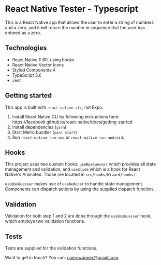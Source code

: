 # React Native Tester - Typescript

This is a React Native app that allows the user to enter a string of numbers and a zero, and it will return the number in sequence that the user has entered as a zero.

## Technologies

- React Native 0.60, using hooks
- React Native Vector Icons
- Styled Components 4
- TypeScript 3.6
- Jest

## Getting started

This app is built with `react-native-cli`, not Expo.

1. Install React Native CLI by following instructions here: https://facebook.github.io/react-native/docs/getting-started
2. Install dependencies (`yarn`)
3. Start Metro bundler (`yarn start`)
4. Run `react-native run-ios` or `react-native run-android`.

## Hooks

This project uses two custom hooks: `useBoxGuesser` which provides all state management and validation, and `useSlide` which is a hook for React Native's Animated. Those are located in `src/hooks/Wizard/hooks/`.

`useBoxGuesser` makes use of `useReducer` to handle state management. Components can dispatch actions by using the supplied dispatch function.

## Validation

Validation for both step 1 and 2 are done through the `useBoxGuesser` hook, which employs two validation functions.

## Tests

Tests are supplied for the validation functions.

Want to get in touch? You can: coen.warmer@gmail.com.
